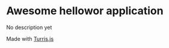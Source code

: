 # Awesome hellowor application

No description yet

Made with [Turris.js](https://github.com/turrisjs)
